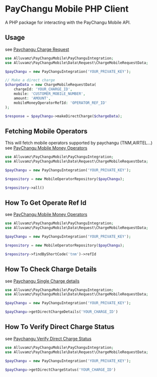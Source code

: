# PayChangu Mobile PHP Client

A PHP package for interacting with the PayChangu Mobile API.

## Usage

see [Paychangu Charge Request](https://developer.paychangu.com/reference/charge-mobile-money)

```php
use Alluvamz\PayChanguMobile\PayChanguIntegration;
use Alluvamz\PayChanguMobile\Data\Request\ChargeMobileRequestData;

$payChangu = new PayChanguIntegration('YOUR_PRIVATE_KEY');

// Make a direct charge
$chargeData = new ChargeMobileRequestData(
    chargeId: 'YOUR_CHARGE_ID',
    mobile: 'CUSTOMER_MOBILE_NUMBER',
    amount: 'AMOUNT',
    mobileMoneyOperatorRefId: 'OPERATOR_REF_ID'
);

$response = $payChangu->makeDirectCharge($chargeData);
```

## Fetching Mobile Operators

This will fetch mobile operators supported by paychangu (TNM,AIRTEL...)
see [PayChangu Mobile Money Operators](https://developer.paychangu.com/reference/supported-momo-operators)

```php
use Alluvamz\PayChanguMobile\PayChanguIntegration;
use Alluvamz\PayChanguMobile\Data\Request\ChargeMobileRequestData;

$payChangu = new PayChanguIntegration('YOUR_PRIVATE_KEY');

$repository = new MobileOperatorRepository($payChangu);

$repository->all()
```

## How To Get Operate Ref Id

see [PayChangu Mobile Money Operators](https://developer.paychangu.com/reference/supported-momo-operators)

```php
use Alluvamz\PayChanguMobile\PayChanguIntegration;
use Alluvamz\PayChanguMobile\Data\Request\ChargeMobileRequestData;

$payChangu = new PayChanguIntegration('YOUR_PRIVATE_KEY');

$repository = new MobileOperatorRepository($payChangu);

$repository->findByShortCode('tnm')->refId
```

## How To Check Charge Details

see [Paychangu Single Charge details](https://developer.paychangu.com/reference/single-charge-details)

```php
use Alluvamz\PayChanguMobile\PayChanguIntegration;
use Alluvamz\PayChanguMobile\Data\Request\ChargeMobileRequestData;

$payChangu = new PayChanguIntegration('YOUR_PRIVATE_KEY');

$payChangu->getDirectChargeDetails('YOUR_CHARGE_ID')
```

## How To Verify Direct Charge Status

see [Paychangu Verify Direct Charge Status](https://developer.paychangu.com/reference/verify-direct-charge-status)

```php
use Alluvamz\PayChanguMobile\PayChanguIntegration;
use Alluvamz\PayChanguMobile\Data\Request\ChargeMobileRequestData;

$payChangu = new PayChanguIntegration('YOUR_PRIVATE_KEY');

$payChangu->getDirectChargeStatus('YOUR_CHARGE_ID')
```
